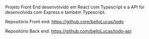 Projeto Front End desenvolvido em React com Typescript e a API foi desenvolvida com Express e também Typescript.

Repositório Front end: https://github.com/belloLucas/todo

Repositório Back end: https://github.com/belloLucas/todo-api
